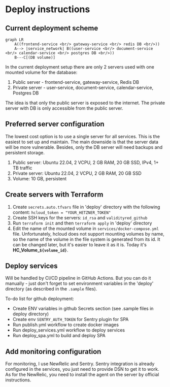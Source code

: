 # Deploy instructions

## Current deployment scheme

```mermaid
graph LR
    A((frontend-service <br/> gateway-service <br/> redis DB <br/>))
    A--> |service_network| B((user-service <br/> document-service <br/> calendar-service <br/> postgres DB <br/>))
    B---C[(DB volume)]
```

In the current deployment setup there are only 2 servers used with one mounted volume for the database:

1. Public server - frontend-service, gateway-service, Redis DB
2. Private server - user-service, document-service, calendar-service, Postgres DB

The idea is that only the public server is exposed to the internet. The private server with DB is only accessible from the public server.

## Preferred server configuration

The lowest cost option is to use a single server for all services. This is the easiest to set up and maintain. The main downside is that the server data will be more vulnerable. Besides, only the DB server will need backups and persistent storage.

1. Public server: Ubuntu 22.04, 2 VCPU, 2 GB RAM, 20 GB SSD, IPv4, 1+ TB traffic
2. Private server: Ubuntu 22.04, 2 VCPU, 2 GB RAM, 20 GB SSD
3. Volume: 10 GB, persistent

## Create servers with Terraform

1. Create `secrets.auto.tfvars` file in 'deploy' directory with the following content: `hcloud_token = "YOUR_HETZNER_TOKEN"`
2. Create SSH keys for the servers: `id_rsa` and `validityred_github`
3. Run `terraform init` and then `terraform apply` in 'deploy' directory
4. Edit the name of the mounted volume in `services/docker-compose.yml` file. Unfortunately, hcloud does not support mounting volumes by name, so the name of the volume in the file system is generated from its id. It can be changed later, but it's easier to leave it as it is. Today it's **HC_Volume_`${volume_id}`**.

## Deploy services

Will be handled by CI/CD pipeline in GitHub Actions. But you can do it manually - just don't forget to set
environment variables in the 'deploy' directory (as described in the `.sample` files).

To-do list for github deployment:

- Create ENV variables in github Secrets section (see .sample files in deploy directory)
- Create env `SENTRY_AUTH_TOKEN` for Sentry plugin for SPA
- Run publish.yml workflow to create docker images
- Run deploy_services.yml workflow to deploy services
- Run deploy_spa.yml to build and deploy SPA

## Add monitoring configuration

For monitoring, I use NewRelic and Sentry. Sentry integration is already configured in the services,
you just need to provide DSN to get it to work. As for the NewRelic, you need to install the agent on the server by official instructions.
